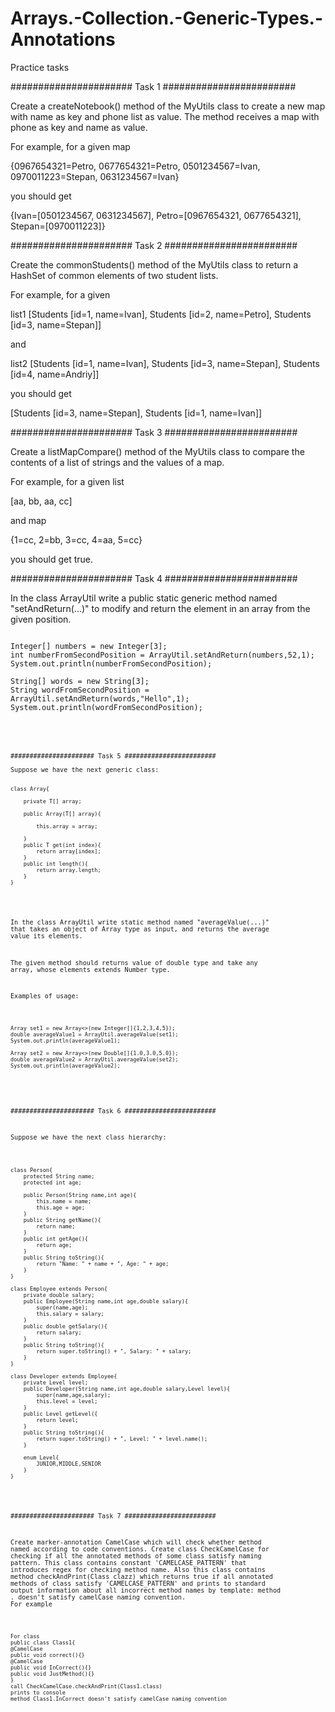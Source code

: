 # Arrays.-Collection.-Generic-Types.-Annotations
Practice tasks

<span style ="color:greem">###################### Task 1 ########################</span>



Create a createNotebook() method of the MyUtils class to create a new map with name as key and phone list as value.  The method receives a map with phone as key and name as value.

For example, for a given map

{0967654321=Petro, 0677654321=Petro, 0501234567=Ivan, 0970011223=Stepan, 0631234567=Ivan}

you should get

{Ivan=[0501234567, 0631234567], Petro=[0967654321, 0677654321], Stepan=[0970011223]}




###################### Task 2 ########################


Create the commonStudents() method of the MyUtils class to return a HashSet of common elements of two student lists.

For example, for a given

list1 [Students [id=1, name=Ivan], Students [id=2, name=Petro], Students [id=3, name=Stepan]]

and

list2 [Students [id=1, name=Ivan], Students [id=3, name=Stepan], Students [id=4, name=Andriy]]

you should get

[Students [id=3, name=Stepan], Students [id=1, name=Ivan]]





###################### Task 3 ########################

Create a listMapCompare() method of the MyUtils class to compare the contents of a list of strings and the values of a map.

For example, for a given list

[aa, bb, aa, cc]

and map

{1=cc, 2=bb, 3=cc, 4=aa, 5=cc}

you should get true.




###################### Task 4 ########################


In the class ArrayUtil write a public static generic method named "setAndReturn(...)" to modify and return the element in an array from the given position.
<pre>
<code>
Integer[] numbers = new Integer[3];
int numberFromSecondPosition = ArrayUtil.<Integer>setAndReturn(numbers,52,1);
System.out.println(numberFromSecondPosition);

String[] words = new String[3];
String wordFromSecondPosition = ArrayUtil.<String>setAndReturn(words,"Hello",1);
System.out.println(wordFromSecondPosition);
<code/>
<pre/>




###################### Task 5 ########################

Suppose we have the next generic class:
<pre>
<code>
class Array<T>{
    
    private T[] array;
    
    public Array(T[] array){
        
        this.array = array;
        
    }
    public T get(int index){
        return array[index];
    }
    public int length(){
        return array.length;
    }
}
</code>
</pre>
In the class ArrayUtil write static method named "averageValue(...)" that takes an object of Array type as input, and returns the average value its elements.

The given method should returns value of double type and take any array, whose elements extends Number type.

Examples of usage:
<pre>
<code>
Array<Integer> set1 = new Array<>(new Integer[]{1,2,3,4,5});
double averageValue1 = ArrayUtil.averageValue(set1);
System.out.println(averageValue1);

Array<Double> set2 = new Array<>(new Double[]{1.0,3.0,5.0});
double averageValue2 = ArrayUtil.averageValue(set2);
System.out.println(averageValue2);
</pre>
</code>




###################### Task 6 ########################


Suppose we have the next class hierarchy:

<pre>
<code>
class Person{
    protected String name;
    protected int age;
    
    public Person(String name,int age){
        this.name = name;
        this.age = age;
    }
    public String getName(){
        return name;
    }
    public int getAge(){
        return age;
    }
    public String toString(){
        return "Name: " + name + ", Age: " + age;
    }
}

class Employee extends Person{
    private double salary;
    public Employee(String name,int age,double salary){
        super(name,age);
        this.salary = salary;
    }
    public double getSalary(){
        return salary;
    }
    public String toString(){
        return super.toString() + ", Salary: " + salary;
    }
}

class Developer extends Employee{
    private Level level;
    public Developer(String name,int age,double salary,Level level){
        super(name,age,salary);
        this.level = level;
    }
    public Level getLevel({
        return level;
    }
    public String toString(){
        return super.toString() + ", Level: " + level.name();
    }
    
    enum Level{
        JUNIOR,MIDDLE,SENIOR
    }
}
</code>
</pre>



###################### Task 7 ########################

Create marker-annotation CamelCase which will check whether method named according to code conventions. Create class CheckCamelCase for checking if all the annotated methods of some class satisfy naming pattern. This class contains constant 'CAMELCASE_PATTERN' that introduces regex for checking method name. Also this class contains method checkAndPrint(Class clazz) which returns true if all annotated methods of class satisfy 'CAMELCASE_PATTERN' and prints to standard output information about all incorrect method names by template: method <className>.<methodName> doesn't satisfy camelCase naming convention. For example
<pre>
<code>
For class 
public class Class1{
@CamelCase
public void correct(){} 
@CamelCase
public void InCorrect(){} 
public void JustMethod(){}
}
call CheckCamelCase.checkAndPrint(Class1.class) 
prints to console 
method Class1.InCorrect doesn't satisfy camelCase naming convention
</code>
</pre>

